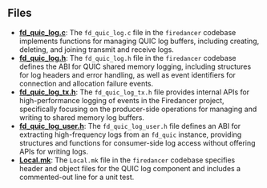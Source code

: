 
## Files
- **[fd_quic_log.c](log/fd_quic_log.c.driver.md)**: The `fd_quic_log.c` file in the `firedancer` codebase implements functions for managing QUIC log buffers, including creating, deleting, and joining transmit and receive logs.
- **[fd_quic_log.h](log/fd_quic_log.h.driver.md)**: The `fd_quic_log.h` file in the `firedancer` codebase defines the ABI for QUIC shared memory logging, including structures for log headers and error handling, as well as event identifiers for connection and allocation failure events.
- **[fd_quic_log_tx.h](log/fd_quic_log_tx.h.driver.md)**: The `fd_quic_log_tx.h` file provides internal APIs for high-performance logging of events in the Firedancer project, specifically focusing on the producer-side operations for managing and writing to shared memory log buffers.
- **[fd_quic_log_user.h](log/fd_quic_log_user.h.driver.md)**: The `fd_quic_log_user.h` file defines an ABI for extracting high-frequency logs from an `fd_quic` instance, providing structures and functions for consumer-side log access without offering APIs for writing logs.
- **[Local.mk](log/Local.mk.driver.md)**: The `Local.mk` file in the `firedancer` codebase specifies header and object files for the QUIC log component and includes a commented-out line for a unit test.
